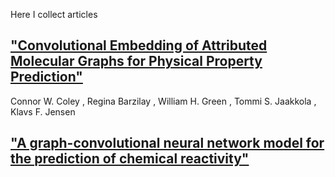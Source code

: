 Here I collect articles 

## ["Convolutional Embedding of Attributed Molecular Graphs for Physical Property Prediction"](https://pubmed.ncbi.nlm.nih.gov/28696688/)
 Connor W. Coley , Regina Barzilay , William H. Green , Tommi S. Jaakkola , Klavs F. Jensen

## ["A graph-convolutional neural network model for the prediction of chemical reactivity"](https://pubs.rsc.org/en/content/articlehtml/2019/sc/c8sc04228d)
